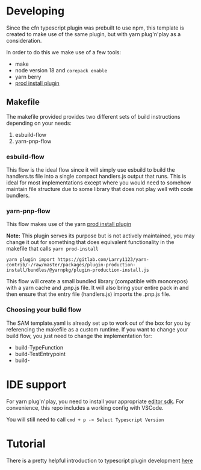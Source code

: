 # Developing

Since the cfn typescript plugin was prebuilt to use npm, this template is created to make use of the same plugin, but with yarn plug'n'play as a consideration.

In order to do this we make use of a few tools:

* make
* node version 18 and `corepack enable`
* yarn berry
* [prod install plugin](https://gitlab.com/Larry1123/yarn-contrib/-/raw/master/packages/plugin-production-install/bundles/@yarnpkg/plugin-production-install.js)

## Makefile

The makefile provided provides two different sets of build instructions depending on your needs:

1. esbuild-flow
2. yarn-pnp-flow

### esbuild-flow

This flow is the ideal flow since it will simply use esbuild to build the handlers.ts file into a single
compact handlers.js output that runs.  This is ideal for most implementations except where you would need
to somehow maintain file structure due to some library that does not play well with code bundlers.

### yarn-pnp-flow

This flow makes use of the yarn [prod install plugin](https://gitlab.com/Larry1123/yarn-contrib/-/raw/master/packages/plugin-production-install/bundles/@yarnpkg/plugin-production-install.js)

**Note:** This plugin serves its purpose but is not actively maintained, you may change it out for something 
that does equivalent functionality in the makefile that calls `yarn prod-install`

```shell
yarn plugin import https://gitlab.com/Larry1123/yarn-contrib/-/raw/master/packages/plugin-production-install/bundles/@yarnpkg/plugin-production-install.js
```

This flow will create a small bundled library (compatible with monorepos) with a yarn cache and .pnp.js file.
It will also bring your entire pack in and then ensure that the entry file (handlers.js) imports the .pnp.js file.

### Choosing your build flow

The SAM template.yaml is already set up to work out of the box for you by referencing the makefile as a custom runtime.  If you want to change your build flow, you just need to change the implementation for:

* build-TypeFunction
* build-TestEntrypoint
* build-<any other function name>

# IDE support

For yarn plug'n'play, you need to install your appropriate [editor sdk](https://yarnpkg.com/getting-started/editor-sdks/).  For convenience, this repo includes a working config with VSCode.  

You will still need to call `cmd + p -> Select Typescript Version`

# Tutorial

There is a pretty helpful introduction to typescript plugin development [here](https://aws.amazon.com/blogs/mt/introducing-typescript-support-for-building-aws-cloudformation-resource-types/)